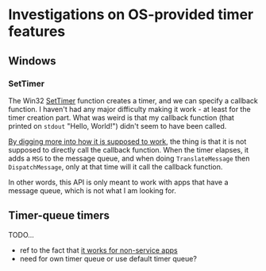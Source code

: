 # Investigations on OS-provided timer features

## Windows

### SetTimer

The Win32 [SetTimer](https://learn.microsoft.com/en-us/windows/win32/api/winuser/nf-winuser-settimer) function creates a timer, and we can specify a callback function. I haven't had any major difficulty making it work - at least for the timer creation part. What was weird is that my callback function (that printed on `stdout` "Hello, World!") didn't seem to have been called.

[By digging more into how it is supposed to work](https://stackoverflow.com/a/15685291), the thing is that it is not supposed to directly call the callback function. When the timer elapses, it adds a `MSG` to the message queue, and when doing `TranslateMessage` then `DispatchMessage`, only at that time will it call the callback function.

In other words, this API is only meant to work with apps that have a message queue, which is not what I am looking for.

## Timer-queue timers

TODO...
- ref to the fact that [it works for non-service apps](https://learn.microsoft.com/en-us/windows/win32/api/threadpoollegacyapiset/)
- need for own timer queue or use default timer queue?
